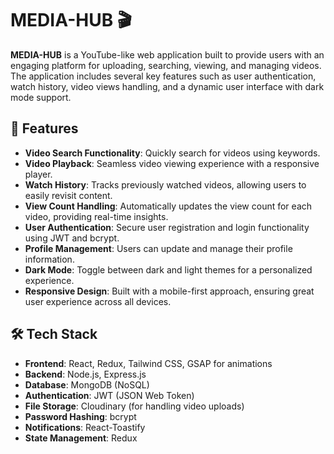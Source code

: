 # MEDIA-HUB 🎬

**MEDIA-HUB** is a YouTube-like web application built to provide users with an engaging platform for uploading, searching, viewing, and managing videos. The application includes several key features such as user authentication, watch history, video views handling, and a dynamic user interface with dark mode support.

## 🚀 Features

- **Video Search Functionality**: Quickly search for videos using keywords.
- **Video Playback**: Seamless video viewing experience with a responsive player.
- **Watch History**: Tracks previously watched videos, allowing users to easily revisit content.
- **View Count Handling**: Automatically updates the view count for each video, providing real-time insights.
- **User Authentication**: Secure user registration and login functionality using JWT and bcrypt.
- **Profile Management**: Users can update and manage their profile information.
- **Dark Mode**: Toggle between dark and light themes for a personalized experience.
- **Responsive Design**: Built with a mobile-first approach, ensuring great user experience across all devices.

## 🛠️ Tech Stack

- **Frontend**: React, Redux, Tailwind CSS, GSAP for animations
- **Backend**: Node.js, Express.js
- **Database**: MongoDB (NoSQL)
- **Authentication**: JWT (JSON Web Token)
- **File Storage**: Cloudinary (for handling video uploads)
- **Password Hashing**: bcrypt
- **Notifications**: React-Toastify
- **State Management**: Redux
